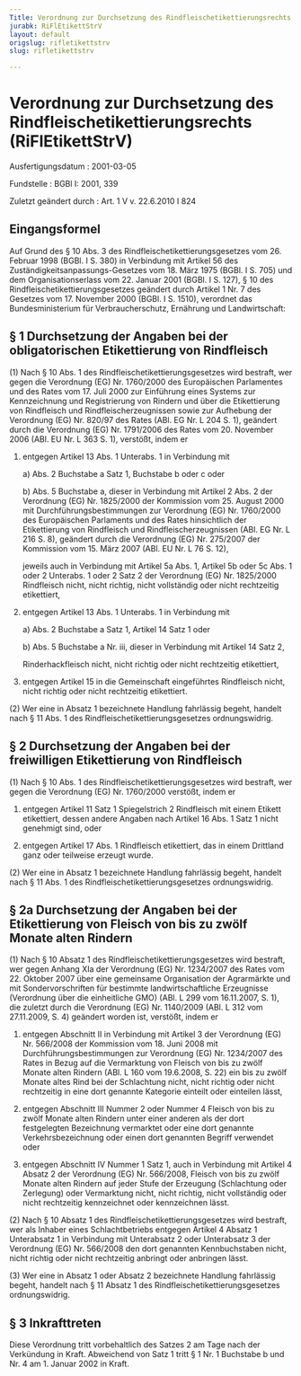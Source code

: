 ```yaml
---
Title: Verordnung zur Durchsetzung des Rindfleischetikettierungsrechts
jurabk: RiFlEtikettStrV
layout: default
origslug: rifletikettstrv
slug: rifletikettstrv

---
```


# Verordnung zur Durchsetzung des Rindfleischetikettierungsrechts (RiFlEtikettStrV)

Ausfertigungsdatum
:   2001-03-05

Fundstelle
:   BGBl I: 2001, 339

Zuletzt geändert durch
:   Art. 1 V v. 22.6.2010 I 824

## Eingangsformel

Auf Grund des § 10 Abs. 3 des Rindfleischetikettierungsgesetzes vom
26\. Februar 1998 (BGBl. I S. 380) in Verbindung mit Artikel 56 des
Zuständigkeitsanpassungs-Gesetzes vom 18. März 1975 (BGBl. I S. 705)
und dem Organisationserlass vom 22. Januar 2001 (BGBl. I S. 127), § 10
des Rindfleischetikettierungsgesetzes geändert durch Artikel 1 Nr. 7
des Gesetzes vom 17. November 2000 (BGBl. I S. 1510), verordnet das
Bundesministerium für Verbraucherschutz, Ernährung und Landwirtschaft:

## § 1 Durchsetzung der Angaben bei der obligatorischen Etikettierung von Rindfleisch

(1) Nach § 10 Abs. 1 des Rindfleischetikettierungsgesetzes wird
bestraft, wer gegen die Verordnung (EG) Nr. 1760/2000 des Europäischen
Parlamentes und des Rates vom 17. Juli 2000 zur Einführung eines
Systems zur Kennzeichnung und Registrierung von Rindern und über die
Etikettierung von Rindfleisch und Rindfleischerzeugnissen sowie zur
Aufhebung der Verordnung (EG) Nr. 820/97 des Rates (ABl. EG Nr. L 204
S. 1), geändert durch die Verordnung (EG) Nr. 1791/2006 des Rates vom
20\. November 2006 (ABl. EU Nr. L 363 S. 1), verstößt, indem er

1.  entgegen Artikel 13 Abs. 1 Unterabs. 1 in Verbindung mit

    a)  Abs. 2 Buchstabe a Satz 1, Buchstabe b oder c oder


    b)  Abs. 5 Buchstabe a, dieser in Verbindung mit Artikel 2 Abs. 2 der
        Verordnung (EG) Nr. 1825/2000 der Kommission vom 25. August 2000 mit
        Durchführungsbestimmungen zur Verordnung (EG) Nr. 1760/2000 des
        Europäischen Parlaments und des Rates hinsichtlich der Etikettierung
        von Rindfleisch und Rindfleischerzeugnissen (ABl. EG Nr. L 216 S. 8),
        geändert durch die Verordnung (EG) Nr. 275/2007 der Kommission vom 15.
        März 2007 (ABl. EU Nr. L 76 S. 12),




    jeweils auch in Verbindung mit Artikel 5a Abs. 1, Artikel 5b oder 5c
    Abs. 1 oder 2 Unterabs. 1 oder 2 Satz 2 der Verordnung (EG) Nr.
    1825/2000 Rindfleisch nicht, nicht richtig, nicht vollständig oder
    nicht rechtzeitig etikettiert,


2.  entgegen Artikel 13 Abs. 1 Unterabs. 1 in Verbindung mit

    a)  Abs. 2 Buchstabe a Satz 1, Artikel 14 Satz 1 oder


    b)  Abs. 5 Buchstabe a Nr. iii, dieser in Verbindung mit Artikel 14 Satz
        2,




    Rinderhackfleisch nicht, nicht richtig oder nicht rechtzeitig
    etikettiert,


3.  entgegen Artikel 15 in die Gemeinschaft eingeführtes Rindfleisch
    nicht, nicht richtig oder nicht rechtzeitig etikettiert.




(2) Wer eine in Absatz 1 bezeichnete Handlung fahrlässig begeht,
handelt nach § 11 Abs. 1 des Rindfleischetikettierungsgesetzes
ordnungswidrig.

## § 2 Durchsetzung der Angaben bei der freiwilligen Etikettierung von Rindfleisch

(1) Nach § 10 Abs. 1 des Rindfleischetikettierungsgesetzes wird
bestraft, wer gegen die Verordnung (EG) Nr. 1760/2000 verstößt, indem
er

1.  entgegen Artikel 11 Satz 1 Spiegelstrich 2 Rindfleisch mit einem
    Etikett etikettiert, dessen andere Angaben nach Artikel 16 Abs. 1 Satz
    1 nicht genehmigt sind, oder


2.  entgegen Artikel 17 Abs. 1 Rindfleisch etikettiert, das in einem
    Drittland ganz oder teilweise erzeugt wurde.




(2) Wer eine in Absatz 1 bezeichnete Handlung fahrlässig begeht,
handelt nach § 11 Abs. 1 des Rindfleischetikettierungsgesetzes
ordnungswidrig.

## § 2a Durchsetzung der Angaben bei der Etikettierung von Fleisch von bis zu zwölf Monate alten Rindern

(1) Nach § 10 Absatz 1 des Rindfleischetikettierungsgesetzes wird
bestraft, wer gegen Anhang XIa der Verordnung (EG) Nr. 1234/2007 des
Rates vom 22. Oktober 2007 über eine gemeinsame Organisation der
Agrarmärkte und mit Sondervorschriften für bestimmte
landwirtschaftliche Erzeugnisse (Verordnung über die einheitliche GMO)
(ABl. L 299 vom 16.11.2007, S. 1), die zuletzt durch die Verordnung
(EG) Nr. 1140/2009 (ABl. L 312 vom 27.11.2009, S. 4) geändert worden
ist, verstößt, indem er

1.  entgegen Abschnitt II in Verbindung mit Artikel 3 der Verordnung (EG)
    Nr. 566/2008 der Kommission vom 18. Juni 2008 mit
    Durchführungsbestimmungen zur Verordnung (EG) Nr. 1234/2007 des Rates
    in Bezug auf die Vermarktung von Fleisch von bis zu zwölf Monate alten
    Rindern (ABl. L 160 vom 19.6.2008, S. 22) ein bis zu zwölf Monate
    altes Rind bei der Schlachtung nicht, nicht richtig oder nicht
    rechtzeitig in eine dort genannte Kategorie einteilt oder einteilen
    lässt,


2.  entgegen Abschnitt III Nummer 2 oder Nummer 4 Fleisch von bis zu zwölf
    Monate alten Rindern unter einer anderen als der dort festgelegten
    Bezeichnung vermarktet oder eine dort genannte Verkehrsbezeichnung
    oder einen dort genannten Begriff verwendet oder


3.  entgegen Abschnitt IV Nummer 1 Satz 1, auch in Verbindung mit Artikel
    4 Absatz 2 der Verordnung (EG) Nr. 566/2008, Fleisch von bis zu zwölf
    Monate alten Rindern auf jeder Stufe der Erzeugung (Schlachtung oder
    Zerlegung) oder Vermarktung nicht, nicht richtig, nicht vollständig
    oder nicht rechtzeitig kennzeichnet oder kennzeichnen lässt.




(2) Nach § 10 Absatz 1 des Rindfleischetikettierungsgesetzes wird
bestraft, wer als Inhaber eines Schlachtbetriebs entgegen Artikel 4
Absatz 1 Unterabsatz 1 in Verbindung mit Unterabsatz 2 oder
Unterabsatz 3 der Verordnung (EG) Nr. 566/2008 den dort genannten
Kennbuchstaben nicht, nicht richtig oder nicht rechtzeitig anbringt
oder anbringen lässt.

(3) Wer eine in Absatz 1 oder Absatz 2 bezeichnete Handlung fahrlässig
begeht, handelt nach § 11 Absatz 1 des
Rindfleischetikettierungsgesetzes ordnungswidrig.

## § 3 Inkrafttreten

Diese Verordnung tritt vorbehaltlich des Satzes 2 am Tage nach der
Verkündung in Kraft. Abweichend von Satz 1 tritt § 1 Nr. 1 Buchstabe b
und Nr. 4 am 1. Januar 2002 in Kraft.

